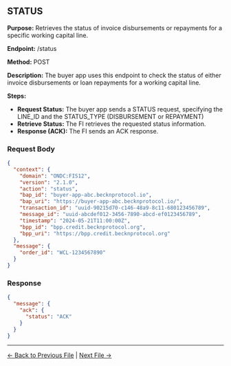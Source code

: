 ## STATUS

**Purpose:** Retrieves the status of invoice disbursements or repayments for a specific working capital line.

**Endpoint:** /status

**Method:** POST

**Description:** The buyer app uses this endpoint to check the status of either invoice disbursements or loan repayments for a working capital line.

**Steps:**
  - **Request Status:** The buyer app sends a STATUS request, specifying the LINE_ID and the STATUS_TYPE (DISBURSEMENT or REPAYMENT)
  - **Retrieve Status:** The FI retrieves the requested status information.
  - **Response (ACK):** The FI sends an ACK response.


### Request Body

``` json
{
  "context": {
    "domain": "ONDC:FIS12",
    "version": "2.1.0",
    "action": "status",
    "bap_id": "buyer-app-abc.becknprotocol.io",
    "bap_uri": "https://buyer-app-abc.becknprotocol.io/",
    "transaction_id": "uuid-90215d70-c146-48a9-8c11-680123456789",
    "message_id": "uuid-abcdef012-3456-7890-abcd-ef0123456789",
    "timestamp": "2024-05-21T11:00:00Z",
    "bpp_id": "bpp.credit.becknprotocol.org",
    "bpp_uri": "https://bpp.credit.becknprotocol.org"
  },
  "message": {
    "order_id": "WCL-1234567890"
  }
}
```

### Response

```json
{
  "message": {
    "ack": {
      "status": "ACK"
    }
  }
}
```


---

<p align="center">

[← Back to Previous File](on_update.md) | [Next File →](on_status.md)

</p>

